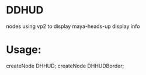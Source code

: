 # DDHUD
nodes using vp2 to display maya-heads-up display info
# Usage:
createNode DHHUD;
createNode DHHUDBorder;
